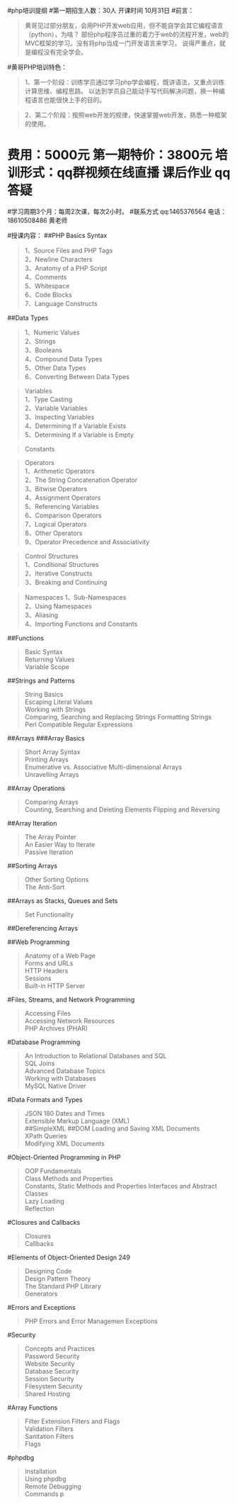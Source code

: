 #php培训提纲
#第一期招生人数：30人 开课时间 10月31日
#前言：  

>黄哥见过部分朋友，会用PHP开发web应用，但不能自学会其它编程语言（python），为啥？
>部份php程序员过重的着力于web的流程开发，web的MVC框架的学习。没有将php当成一门开发语言来学习，
>说得严重点，就是编程没有完全学会。

#黄哥PHP培训特色：  
>1、第一个阶段：训练学员通过学习php学会编程，既讲语法，又重点训练计算思维、编程思路。
            以达到学员自己能动手写代码解决问题，换一种编程语言也能很快上手的目的。

>2、第二个阶段：按照web开发的规律，快速掌握web开发，熟悉一种框架的使用。

# 费用：5000元  第一期特价：3800元 培训形式：qq群视频在线直播 课后作业 qq答疑
#学习周期3个月：每周2次课，每次2小时。
#联系方式 qq:1465376564 电话：18610508486 黄老师


#授课内容：
##PHP Basics Syntax    
>1、Source Files and PHP Tags  
2、Newline Characters  
3、Anatomy of a PHP Script  
4、Comments  
5、Whitespace  
6、Code Blocks  
7、Language Constructs  

##Data Types  
>1、Numeric Values  
2、Strings  
3、Booleans  
4、Compound Data Types  
5、Other Data Types  
6、Converting Between Data Types  

>Variables  
1、Type Casting  
2、Variable Variables  
3、Inspecting Variables  
4、Determining If a Variable Exists  
5、Determining If a Variable is Empty  

>Constants  

>Operators  
1、Arithmetic Operators   
2、The String Concatenation Operator  
3、Bitwise Operators  
4、Assignment Operators  
5、Referencing Variables  
6、Comparison Operators  
7、Logical Operators  
8、Other Operators  
9、Operator Precedence and Associativity  

>Control Structures  
1、Conditional Structures  
2、Iterative Constructs  
3、Breaking and Continuing  

>Namespaces
1、Sub-Namespaces  
2、Using Namespaces  
3、Aliasing  
4、Importing Functions and Constants

##Functions
>Basic Syntax  
>Returning Values  
>Variable Scope  

##Strings and Patterns  
>String Basics    
Escaping Literal Values  
Working with Strings  
Comparing, Searching and Replacing Strings   Formatting Strings  
Perl Compatible Regular Expressions  

##Arrays
###Array Basics
>Short Array Syntax  
Printing Arrays  
Enumerative vs. Associative   Multi-dimensional Arrays  
Unravelling Arrays  

##Array Operations
>Comparing Arrays  
Counting, Searching and Deleting Elements   Flipping and Reversing  

##Array Iteration  
>The Array Pointer  
An Easier Way to Iterate  
Passive Iteration  

##Sorting Arrays
>Other Sorting Options  
The Anti-Sort  

##Arrays as Stacks, Queues and Sets  
>Set Functionality  

##Dereferencing Arrays

##Web Programming
>Anatomy of a Web Page  
Forms and URLs  
HTTP Headers  
Sessions  
Built-in HTTP Server  

#Files, Streams, and Network Programming
>Accessing Files  
Accessing Network Resources  
PHP Archives (PHAR)  

#Database Programming
>An Introduction to Relational Databases and SQL  
SQL Joins  
Advanced Database Topics  
Working with Databases  
MySQL Native Driver  

#Data Formats and Types
>JSON 180 Dates and Times  
Extensible Markup Language (XML)  
##SimpleXML
##DOM
>Loading and Saving XML Documents  
XPath Queries  
Modifying XML Documents  

#Object-Oriented Programming in PHP
>OOP Fundamentals  
Class Methods and Properties  
Constants, Static Methods and Properties     Interfaces and Abstract Classes  
Lazy Loading  
Reflection  

#Closures and Callbacks
>Closures  
Callbacks  

#Elements of Object-Oriented Design 249
>Designing Code  
Design Pattern Theory   
The Standard PHP Library   
Generators  

#Errors and Exceptions
>PHP Errors and Error Managemen   Exceptions  

#Security
>Concepts and Practices  
Password Security  
Website Security  
Database Security  
Session Security  
Filesystem Security  
Shared Hosting  


#Array Functions  
>Filter Extension Filters and Flags  
Validation Filters  
Sanitation Filters  
Flags  

#phpdbg  
>Installation  
Using phpdbg  
Remote Debugging  
Commands  p
